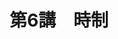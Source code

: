 ---
timestamp: 2025-08-22
title: "第6講　時制"
description: 現在だけでなく過去や未来のことも話したい
tags: [フランス語, 時制, 印欧語, 単純過去]
---